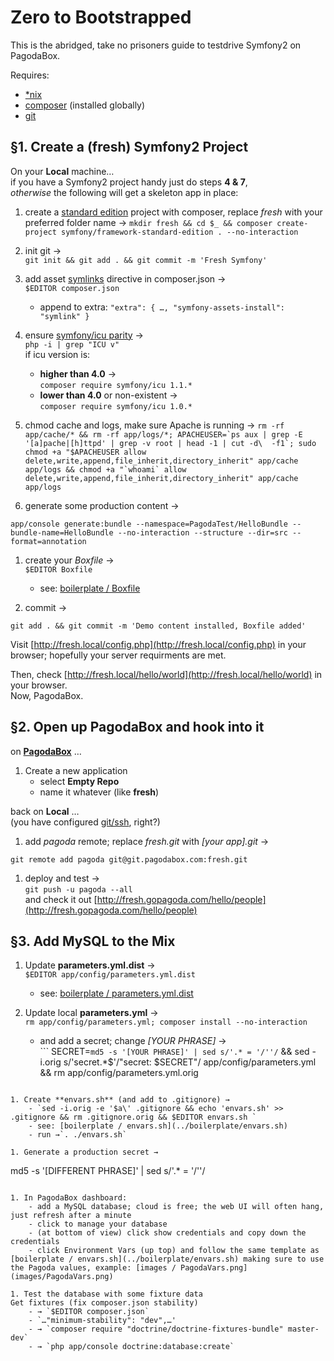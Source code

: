 Zero to Bootstrapped
==========================

This is the abridged, take no prisoners guide to testdrive Symfony2 on PagodaBox.

Requires:

- [*nix](http://en.wikipedia.org/wiki/Unix-like)
- [composer](http://getcomposer.org/) (installed globally)
- [git](http://git-scm.com/)

## §1. Create a (fresh) Symfony2 Project

On your **Local** machine…<br/>if you have a Symfony2 project handy just do steps **4 & 7**,<br/>*otherwise* the following will get a skeleton app in place:

1. create a [standard edition](https://github.com/symfony/symfony-standard) project with composer, replace *fresh* with your preferred folder name → `mkdir fresh && cd $_ && composer create-project symfony/framework-standard-edition . --no-interaction`

1. init git →<br/>
`git init && git add . && git commit -m 'Fresh Symfony'`

1. add asset [symlinks](http://stackoverflow.com/questions/9931127/symfony-2-working-with-assets) directive in composer.json →<br/>`$EDITOR composer.json`
	- append to extra: ``` "extra": {
    …,
    "symfony-assets-install": "symlink"
} ```

1. ensure [symfony/icu parity](http://symfony.com/doc/master/components/intl.html) →<br/>`php -i | grep "ICU v"`<br/>if icu version is:
	- **higher than 4.0** →<br/>`composer require symfony/icu 1.1.*`
	- **lower than 4.0** or non-existent →<br/>`composer require symfony/icu 1.0.*`

1. chmod cache and logs, make sure Apache is running →
```rm -rf app/cache/* && rm -rf app/logs/*; APACHEUSER=`ps aux | grep -E '[a]pache|[h]ttpd' | grep -v root | head -1 | cut -d\  -f1`; sudo chmod +a "$APACHEUSER allow delete,write,append,file_inherit,directory_inherit" app/cache app/logs && chmod +a "`whoami` allow delete,write,append,file_inherit,directory_inherit" app/cache app/logs```

1. generate some production content → 
```
app/console generate:bundle --namespace=PagodaTest/HelloBundle --bundle-name=HelloBundle --no-interaction --structure --dir=src --format=annotation
```

1. create your *Boxfile* →<br/>```$EDITOR Boxfile```
	- see: [boilerplate / Boxfile](https://raw.github.com/mfdj/symfony2-on-pagodabox/master/boilerplate/Boxfile)

1. commit →<br/>
```
git add . && git commit -m 'Demo content installed, Boxfile added'
```

Visit [http://fresh.local/config.php](http://fresh.local/config.php) in your browser; hopefully your server requirments are met.

Then, check [http://fresh.local/hello/world](http://fresh.local/hello/world) in your browser.<br/>Now, PagodaBox.


## §2. Open up PagodaBox and hook into it

on **[PagodaBox](https://dashboard.pagodabox.com/)** …

1. Create a new application 
	- select **Empty Repo**
	- name it whatever (like **fresh**)

back on **Local** …<br/>(you have configured [git/ssh](http://help.pagodabox.com/customer/portal/articles/200927), right?)

1. add *pagoda* remote; replace *fresh.git* with *[your app].git* →<br/>
```
git remote add pagoda git@git.pagodabox.com:fresh.git
```

1. deploy and test →<br/>`git push -u pagoda --all`<br/>and check it out [http://fresh.gopagoda.com/hello/people](http://fresh.gopagoda.com/hello/people)


## §3. Add MySQL to the Mix

1. Update **parameters.yml.dist** →<br/>`$EDITOR app/config/parameters.yml.dist` 
   - see: [boilerplate / parameters.yml.dist](../boilerplate/parameters.yml.dist)

1. Update local **parameters.yml** →<br/>`rm app/config/parameters.yml; composer install --no-interaction`
	- and add a secret; change *[YOUR PHRASE]* →<br/>
``` SECRET=`md5 -s '[YOUR PHRASE]' | sed s/'.* = '/''/` && sed -i.orig s/'secret.*$'/"secret: $SECRET"/ app/config/parameters.yml && rm app/config/parameters.yml.orig
```	

1. Create **envars.sh** (and add to .gitignore) →
	- `sed -i.orig -e '$a\' .gitignore && echo 'envars.sh' >> .gitignore && rm .gitignore.orig && $EDITOR envars.sh	`	
	- see: [boilerplate / envars.sh](../boilerplate/envars.sh)
	- run →`. ./envars.sh`

1. Generate a production secret →
```
md5 -s '[DIFFERENT PHRASE]' | sed s/'.* = '/''/
```

1. In PagodaBox dashboard: 
    - add a MySQL database; cloud is free; the web UI will often hang, just refresh after a minute
    - click to manage your database
    - (at bottom of view) click show credentials and copy down the credentials
    - click Environment Vars (up top) and follow the same template as [boilerplate / envars.sh](../boilerplate/envars.sh) making sure to use the Pagoda values, example: [images / PagodaVars.png](images/PagodaVars.png)
    
1. Test the database with some fixture data
Get fixtures (fix composer.json stability)
	- → `$EDITOR composer.json`
	- `…"minimum-stability": "dev",…'
	- → `composer require "doctrine/doctrine-fixtures-bundle" master-dev`
	- → `php app/console doctrine:database:create`



